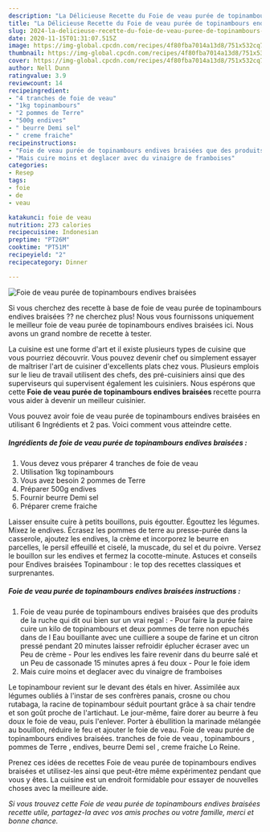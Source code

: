 ```yaml
---
description: "La Délicieuse Recette du Foie de veau purée de topinambours endives braisées"
title: "La Délicieuse Recette du Foie de veau purée de topinambours endives braisées"
slug: 2024-la-delicieuse-recette-du-foie-de-veau-puree-de-topinambours-endives-braisees
date: 2020-11-15T01:31:07.515Z
image: https://img-global.cpcdn.com/recipes/4f80fba7014a13d8/751x532cq70/foie-de-veau-puree-de-topinambours-endives-braisees-photo-principale-de-la-recette.jpg
thumbnail: https://img-global.cpcdn.com/recipes/4f80fba7014a13d8/751x532cq70/foie-de-veau-puree-de-topinambours-endives-braisees-photo-principale-de-la-recette.jpg
cover: https://img-global.cpcdn.com/recipes/4f80fba7014a13d8/751x532cq70/foie-de-veau-puree-de-topinambours-endives-braisees-photo-principale-de-la-recette.jpg
author: Nell Dunn
ratingvalue: 3.9
reviewcount: 14
recipeingredient:
- "4 tranches de foie de veau"
- "1kg topinambours"
- "2 pommes de Terre"
- "500g endives"
- " beurre Demi sel"
- " creme fraiche"
recipeinstructions:
- "Foie de veau purée de topinambours endives braisées que des produits de la ruche qui dit oui bien sur un vrai regal : Pour faire la purée faire cuire un kilo de topinambours et deux pommes de terre non epuchés dans de l Eau bouillante avec une cuilliere a soupe de farine et un citron pressé pendant 20 minutes laisser refroidir éplucher écraser avec un Peu de crème  Pour les endives les faire revenir dans du beurre salé et un Peu de cassonade 15 minutes apres á feu doux Pour le foie idem"
- "Mais cuire moins et deglacer avec du vinaigre de framboises"
categories:
- Resep
tags:
- foie
- de
- veau

katakunci: foie de veau 
nutrition: 273 calories
recipecuisine: Indonesian
preptime: "PT26M"
cooktime: "PT51M"
recipeyield: "2"
recipecategory: Dinner

---
```



![Foie de veau purée de topinambours endives braisées](https://img-global.cpcdn.com/recipes/4f80fba7014a13d8/751x532cq70/foie-de-veau-puree-de-topinambours-endives-braisees-photo-principale-de-la-recette.jpg)

Si vous cherchez des recette à base de foie de veau purée de topinambours endives braisées ?? ne cherchez plus! Nous vous fournissons uniquement le meilleur foie de veau purée de topinambours endives braisées ici. Nous avons un grand nombre de recette à tester.

La cuisine est une forme d'art et il existe plusieurs types de cuisine que vous pourriez découvrir. Vous pouvez devenir chef ou simplement essayer de maîtriser l'art de cuisiner d'excellents plats chez vous. Plusieurs emplois sur le lieu de travail utilisent des chefs, des pré-cuisiniers ainsi que des superviseurs qui supervisent également les cuisiniers. Nous espérons que cette <strong> Foie de veau purée de topinambours endives braisées </strong> recette pourra vous aider à devenir un meilleur cuisinier.

<!--inarticleads1-->

Vous pouvez avoir foie de veau purée de topinambours endives braisées en utilisant 6 Ingrédients et 2 pas. Voici comment vous atteindre cette.

##### Ingrédients de foie de veau purée de topinambours endives braisées :

1. Vous devez vous préparer 4 tranches de foie de veau
1. Utilisation 1kg topinambours
1. Vous avez besoin 2 pommes de Terre
1. Préparer 500g endives
1. Fournir  beurre Demi sel
1. Préparer  creme fraiche


Laisser ensuite cuire à petits bouillons, puis égoutter. Égouttez les légumes. Mixez le endives. Écrasez les pommes de terre au presse-purée dans la casserole, ajoutez les endives, la crème et incorporez le beurre en parcelles, le persil effeuillé et ciselé, la muscade, du sel et du poivre. Versez le bouillon sur les endives et fermez la cocotte-minute. Astuces et conseils pour Endives braisées Topinambour : le top des recettes classiques et surprenantes. 

<!--inarticleads2-->

##### Foie de veau purée de topinambours endives braisées instructions :

1. Foie de veau purée de topinambours endives braisées que des produits de la ruche qui dit oui bien sur un vrai regal : - Pour faire la purée faire cuire un kilo de topinambours et deux pommes de terre non epuchés dans de l Eau bouillante avec une cuilliere a soupe de farine et un citron pressé pendant 20 minutes laisser refroidir éplucher écraser avec un Peu de crème  - Pour les endives les faire revenir dans du beurre salé et un Peu de cassonade 15 minutes apres á feu doux - Pour le foie idem
1. Mais cuire moins et deglacer avec du vinaigre de framboises


Le topinambour revient sur le devant des étals en hiver. Assimilée aux légumes oubliés à l&#39;instar de ses confrères panais, crosne ou chou rutabaga, la racine de topinambour séduit pourtant grâce à sa chair tendre et son goût proche de l&#39;artichaut. Le jour-même, faire dorer au beurre à feu doux le foie de veau, puis l&#39;enlever. Porter à ébullition la marinade mélangée au bouillon, réduire le feu et ajouter le foie de veau. Foie de veau purée de topinambours endives braisées. tranches de foie de veau , topinambours , pommes de Terre , endives, beurre Demi sel , creme fraiche Lo Reine. 

<!--inarticleads1-->

<p>
Prenez ces idées de recettes Foie de veau purée de topinambours endives braisées et utilisez-les ainsi que peut-être même expérimentez pendant que vous y êtes. La cuisine est un endroit formidable pour essayer de nouvelles choses avec la meilleure aide.
</p>

<p>
<i>Si vous trouvez cette Foie de veau purée de topinambours endives braisées recette utile, partagez-la avec vos amis proches ou votre famille, merci et bonne chance.</i>
</p>
